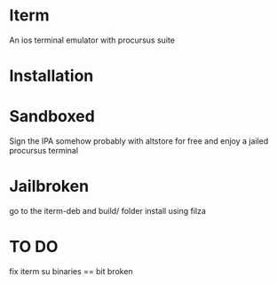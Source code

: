 # Iterm
 An ios terminal emulator with procursus suite

# Installation

# Sandboxed
Sign the IPA somehow probably with altstore for free and enjoy a jailed procursus terminal

# Jailbroken
go to the iterm-deb and build/ folder
install using filza

# TO DO
fix iterm su binaries == bit broken
